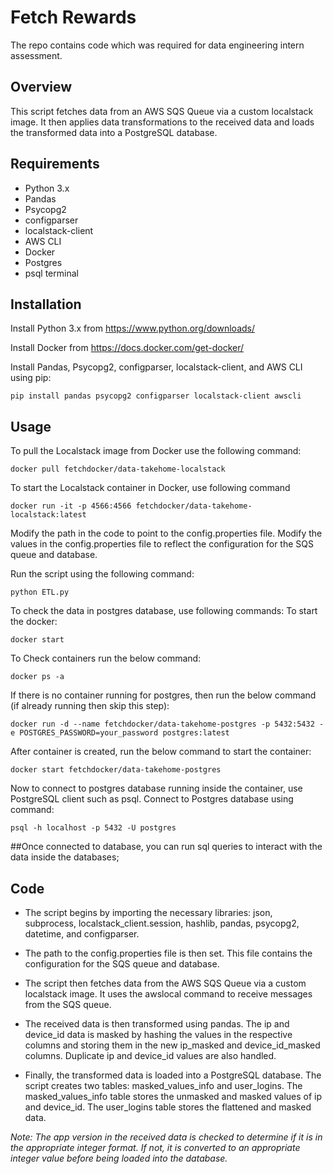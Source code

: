 # Fetch Rewards
The repo contains code which was required for data engineering intern assessment.

## Overview

This script fetches data from an AWS SQS Queue via a custom localstack image. It then applies data transformations to the received data and loads the transformed data into a PostgreSQL database.

## Requirements

* Python 3.x
* Pandas
* Psycopg2
* configparser
* localstack-client
* AWS CLI
* Docker
* Postgres
* psql terminal

## Installation

Install Python 3.x from https://www.python.org/downloads/

Install Docker from https://docs.docker.com/get-docker/

Install Pandas, Psycopg2, configparser, localstack-client, and AWS CLI using pip:
```
pip install pandas psycopg2 configparser localstack-client awscli
```

## Usage

To pull the Localstack image from Docker use the following command:
```
docker pull fetchdocker/data-takehome-localstack
```

To start the Localstack container in Docker, use following command
```
docker run -it -p 4566:4566 fetchdocker/data-takehome-localstack:latest
```

Modify the path in the code to point to the config.properties file.
Modify the values in the config.properties file to reflect the configuration for the SQS queue and database.

Run the script using the following command:
```
python ETL.py
```

To check the data in postgres database, use following commands:
To start the docker:
```
docker start
```
To Check containers run the below command:
```
docker ps -a
```
If there is no container running for postgres, then run the below command (if already running then skip this step):
```
docker run -d --name fetchdocker/data-takehome-postgres -p 5432:5432 -e POSTGRES_PASSWORD=your_password postgres:latest
```
After container is created, run the below command to start the container:
```
docker start fetchdocker/data-takehome-postgres
```
Now to connect to postgres database running inside the container, use PostgreSQL client such as psql.
Connect to Postgres database using command:
```
psql -h localhost -p 5432 -U postgres
```

##Once connected to database, you can run sql queries to interact with the data inside the databases;


## Code

* The script begins by importing the necessary libraries: json, subprocess, localstack_client.session, hashlib, pandas, psycopg2, datetime, and configparser.

* The path to the config.properties file is then set. This file contains the configuration for the SQS queue and database.

* The script then fetches data from the AWS SQS Queue via a custom localstack image. It uses the awslocal command to receive messages from the SQS queue.

* The received data is then transformed using pandas. The ip and device_id data is masked by hashing the values in the respective columns and storing them in the new ip_masked and device_id_masked columns. Duplicate ip and device_id values are also handled.

* Finally, the transformed data is loaded into a PostgreSQL database. The script creates two tables: masked_values_info and user_logins. The masked_values_info table stores the unmasked and masked values of ip and device_id. The user_logins table stores the flattened and masked data.

_Note: The app version in the received data is checked to determine if it is in the appropriate integer format. If not, it is converted to an appropriate integer value before being loaded into the database._